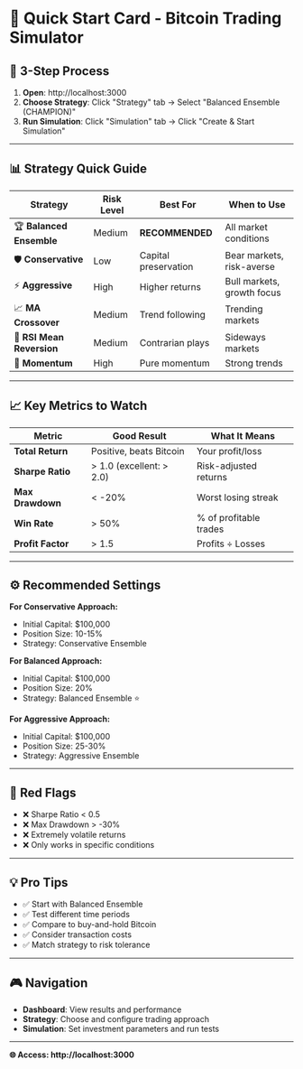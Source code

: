 # 🚀 Quick Start Card - Bitcoin Trading Simulator

## **🎯 3-Step Process**
1. **Open**: http://localhost:3000
2. **Choose Strategy**: Click "Strategy" tab → Select "Balanced Ensemble (CHAMPION)"
3. **Run Simulation**: Click "Simulation" tab → Click "Create & Start Simulation"

---

## **📊 Strategy Quick Guide**

| Strategy | Risk Level | Best For | When to Use |
|----------|------------|----------|-------------|
| 🏆 **Balanced Ensemble** | Medium | **RECOMMENDED** | All market conditions |
| 🛡️ **Conservative** | Low | Capital preservation | Bear markets, risk-averse |
| ⚡ **Aggressive** | High | Higher returns | Bull markets, growth focus |
| 📈 **MA Crossover** | Medium | Trend following | Trending markets |
| 🔄 **RSI Mean Reversion** | Medium | Contrarian plays | Sideways markets |
| 🚀 **Momentum** | High | Pure momentum | Strong trends |

---

## **📈 Key Metrics to Watch**

| Metric | Good Result | What It Means |
|--------|-------------|---------------|
| **Total Return** | Positive, beats Bitcoin | Your profit/loss |
| **Sharpe Ratio** | > 1.0 (excellent: > 2.0) | Risk-adjusted returns |
| **Max Drawdown** | < -20% | Worst losing streak |
| **Win Rate** | > 50% | % of profitable trades |
| **Profit Factor** | > 1.5 | Profits ÷ Losses |

---

## **⚙️ Recommended Settings**

**For Conservative Approach:**
- Initial Capital: $100,000
- Position Size: 10-15%
- Strategy: Conservative Ensemble

**For Balanced Approach:**
- Initial Capital: $100,000
- Position Size: 20%
- Strategy: Balanced Ensemble ⭐

**For Aggressive Approach:**
- Initial Capital: $100,000
- Position Size: 25-30%
- Strategy: Aggressive Ensemble

---

## **🚨 Red Flags**
- ❌ Sharpe Ratio < 0.5
- ❌ Max Drawdown > -30%
- ❌ Extremely volatile returns
- ❌ Only works in specific conditions

---

## **💡 Pro Tips**
- ✅ Start with Balanced Ensemble
- ✅ Test different time periods
- ✅ Compare to buy-and-hold Bitcoin
- ✅ Consider transaction costs
- ✅ Match strategy to risk tolerance

---

## **🎮 Navigation**
- **Dashboard**: View results and performance
- **Strategy**: Choose and configure trading approach
- **Simulation**: Set investment parameters and run tests

---

**🌐 Access: http://localhost:3000**
